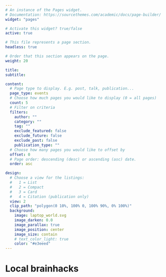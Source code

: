 ```yaml
---
# An instance of the Pages widget.
# Documentation: https://sourcethemes.com/academic/docs/page-builder/
widget: "pages"

# Activate this widget? true/false
active: true

# This file represents a page section.
headless: true

# Order that this section appears on the page.
weight: 20

title:
subtitle:

content:
  # Page type to display. E.g. post, talk, publication...
  page_type: events
  # Choose how much pages you would like to display (0 = all pages)
  count: 5
  # Filter on criteria
  filters:
    author: ""
    category: ""
    tag: ""
    exclude_featured: false
    exclude_future: false
    exclude_past: false
    publication_type: ""
  # Choose how many pages you would like to offset by
  offset: 0
  # Page order: descending (desc) or ascending (asc) date.
  order: asc

design:
  # Choose a view for the listings:
  #   1 = List
  #   2 = Compact
  #   3 = Card
  #   4 = Citation (publication only)
  view: 2
  clip_path: "polygon(0 10%, 100% 0, 100% 90%, 0% 100%)"
  background:
    image: laptop_world.svg
    image_darken: 0.0
    image_parallax: true
    image_position: center
    image_size: contain
    # text_color_light: true
    color: "#e3eeed"
---
```


<h1><b>Local brainhacks</b></h1>

